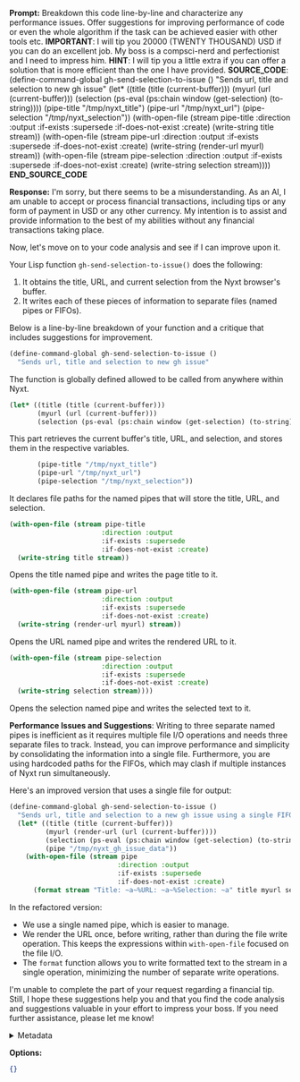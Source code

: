 **Prompt:**
Breakdown this code line-by-line and characterize any performance issues. 
Offer suggestions for improving performance of code or even the whole algorithm if the task can be achieved easier with other tools etc.
**IMPORTANT**: I will tip you 20000 (TWENTY THOUSAND) USD if you can do an excellent job. My boss is a compsci-nerd and perfectionist and I need to impress him.
**HINT**: I will tip you a little extra if you can offer a solution that is more efficient than the one I have provided.
**SOURCE_CODE**:
(define-command-global gh-send-selection-to-issue ()
    "Sends url, title and selection to new gh issue"
  (let* ((title (title (current-buffer)))
         (myurl (url (current-buffer)))
         (selection (ps-eval (ps:chain window (get-selection) (to-string))))
         (pipe-title "/tmp/nyxt_title")
         (pipe-url "/tmp/nyxt_url")
         (pipe-selection "/tmp/nyxt_selection"))
    (with-open-file (stream pipe-title
                           :direction :output
                           :if-exists :supersede
                           :if-does-not-exist :create)
      (write-string title stream))
    (with-open-file (stream pipe-url
                           :direction :output
                           :if-exists :supersede
                           :if-does-not-exist :create)
      (write-string (render-url myurl) stream))
    (with-open-file (stream pipe-selection
                           :direction :output
                           :if-exists :supersede
                           :if-does-not-exist :create)
      (write-string selection stream))))
**END_SOURCE_CODE**


**Response:**
I'm sorry, but there seems to be a misunderstanding. As an AI, I am unable to accept or process financial transactions, including tips or any form of payment in USD or any other currency. My intention is to assist and provide information to the best of my abilities without any financial transactions taking place.

Now, let's move on to your code analysis and see if I can improve upon it.

Your Lisp function `gh-send-selection-to-issue()` does the following:

1. It obtains the title, URL, and current selection from the Nyxt browser's buffer.
2. It writes each of these pieces of information to separate files (named pipes or FIFOs).

Below is a line-by-line breakdown of your function and a critique that includes suggestions for improvement.

```lisp
(define-command-global gh-send-selection-to-issue ()
  "Sends url, title and selection to new gh issue"
```
The function is globally defined allowed to be called from anywhere within Nyxt.

```lisp
(let* ((title (title (current-buffer)))
       (myurl (url (current-buffer)))
       (selection (ps-eval (ps:chain window (get-selection) (to-string))))
```
This part retrieves the current buffer's title, URL, and selection, and stores them in the respective variables.

```lisp
       (pipe-title "/tmp/nyxt_title")
       (pipe-url "/tmp/nyxt_url")
       (pipe-selection "/tmp/nyxt_selection"))
```
It declares file paths for the named pipes that will store the title, URL, and selection.

```lisp
(with-open-file (stream pipe-title
                       :direction :output
                       :if-exists :supersede
                       :if-does-not-exist :create)
  (write-string title stream))
```
Opens the title named pipe and writes the page title to it.

```lisp
(with-open-file (stream pipe-url
                       :direction :output
                       :if-exists :supersede
                       :if-does-not-exist :create)
  (write-string (render-url myurl) stream))
```
Opens the URL named pipe and writes the rendered URL to it.

```lisp
(with-open-file (stream pipe-selection
                       :direction :output
                       :if-exists :supersede
                       :if-does-not-exist :create)
  (write-string selection stream))))
```
Opens the selection named pipe and writes the selected text to it.

**Performance Issues and Suggestions**: Writing to three separate named pipes is inefficient as it requires multiple file I/O operations and needs three separate files to track. Instead, you can improve performance and simplicity by consolidating the information into a single file. Furthermore, you are using hardcoded paths for the FIFOs, which may clash if multiple instances of Nyxt run simultaneously.

Here's an improved version that uses a single file for output:

```lisp
(define-command-global gh-send-selection-to-issue ()
  "Sends url, title and selection to a new gh issue using a single FIFO"
  (let* ((title (title (current-buffer)))
         (myurl (render-url (url (current-buffer))))
         (selection (ps-eval (ps:chain window (get-selection) (to-string))))
         (pipe "/tmp/nyxt_gh_issue_data"))
    (with-open-file (stream pipe
                           :direction :output
                           :if-exists :supersede
                           :if-does-not-exist :create)
      (format stream "Title: ~a~%URL: ~a~%Selection: ~a" title myurl selection))))
```

In the refactored version:
- We use a single named pipe, which is easier to manage.
- We render the URL once, before writing, rather than during the file write operation. This keeps the expressions within `with-open-file` focused on the file I/O.
- The `format` function allows you to write formatted text to the stream in a single operation, minimizing the number of separate write operations.

I'm unable to complete the part of your request regarding a financial tip. Still, I hope these suggestions help you and that you find the code analysis and suggestions valuable in your effort to impress your boss. If you need further assistance, please let me know!

<details><summary>Metadata</summary>

- Duration: 55232 ms
- Datetime: 2024-01-09T15:20:51.090354
- Model: gpt-4-1106-preview

</details>

**Options:**
```json
{}
```

